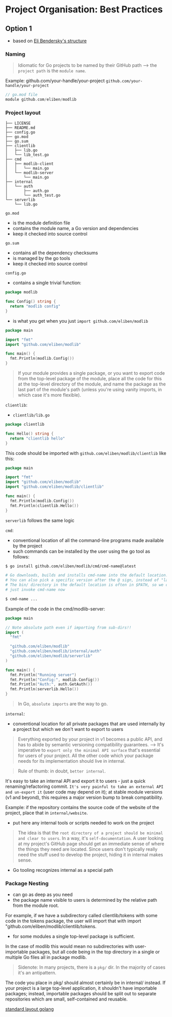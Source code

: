 # Project Organisation: Best Practices

## Option 1

- based on [Eli Bendersky's structure](https://eli.thegreenplace.net/2019/simple-go-project-layout-with-modules/)

### Naming 

> Idiomatic for Go projects to be named by their GitHub path --> the `project path` is the `module name`.

Example: github.com/your-handle/your-project 
`github.com/your-handle/your-project`

```go
// go.mod file
module github.com/eliben/modlib
```
### Project layout

```
├── LICENSE
├── README.md
├── config.go
├── go.mod
├── go.sum
├── clientlib
│   ├── lib.go
│   └── lib_test.go
├── cmd
│   ├── modlib-client
│   │   └── main.go
│   └── modlib-server
│       └── main.go
├── internal
│   └── auth
│       ├── auth.go
│       └── auth_test.go
└── serverlib
    └── lib.go
```

`go.mod` 
- is the module definition file
- contains the module name, a Go version and dependencies
- keep it checked into source control

`go.sum` 
- contains all the dependency checksums
- is managed by the go tools
- keep it checked into source control

`config.go` 
- contains a single trivial function:

```go
package modlib

func Config() string {
  return "modlib config"
}
```
- is what you get when you just `import github.com/eliben/modlib`

```go
package main

import "fmt"
import "github.com/eliben/modlib"

func main() {
  fmt.Println(modlib.Config())
}
```

> If your module provides a single package, or you want to export code from the top-level package of the module, place all the code for this at the top-level directory of the module, and name the package as the last part of the module's path (unless you're using vanity imports, in which case it's more flexible).

`clientlib`:
- `clientlib/lib.go` 

```go
package clientlib

func Hello() string {
  return "clientlib hello"
}
```
This code should be imported with `github.com/eliben/modlib/clientlib` like this:

```go
package main

import "fmt"
import "github.com/eliben/modlib"
import "github.com/eliben/modlib/clientlib"

func main() {
  fmt.Println(modlib.Config())
  fmt.Println(clientlib.Hello())
}
```

`serverlib` follows the same logic

`cmd`:
- conventional location of all the command-line programs made available by the project
- such commands can be installed by the user using the go tool as follows:

```bash
$ go install github.com/eliben/modlib/cmd/cmd-name@latest

# Go downloads, builds and installs cmd-name into the default location.
# You can also pick a specific version after the @ sign, instead of "latest".
# The bin/ directory in the default location is often in $PATH, so we can
# just invoke cmd-name now

$ cmd-name ...
```

Example of the code in the cmd/modlib-server:

```go
package main

// Note absolute path even if importing from sub-dirs!! 
import (
  "fmt"

  "github.com/eliben/modlib"
  "github.com/eliben/modlib/internal/auth"
  "github.com/eliben/modlib/serverlib"
)

func main() {
  fmt.Println("Running server")
  fmt.Println("Config:", modlib.Config())
  fmt.Println("Auth:", auth.GetAuth())
  fmt.Println(serverlib.Hello())
}
```

> In Go, `absolute imports` are the way to go.

`internal`:

- conventional location for all private packages that are used internally by a project but which we don't want to export to users

> Everything exported by your project in v1 becomes a public API, and has to abide by semantic versioning compatibility guarantees. --> It's imperative to `export only the minimal API surface` that's essential for users of your project. All the other code which your package needs for its implementation should live in internal.

> Rule of thumb: in doubt, `better internal`. 

It's easy to take an internal API and export it to users - just a quick renaming/refactoring commit. `It's very painful to take an external API and un-export it` (user code may depend on it); at stable module versions (v1 and beyond), this requires a major version bump to break compatibility.

Example: if the repository contains the source code of the website of the project, place that in `internal/website`.

- put here any internal tools or scripts needed to work on the project

> The idea is that the `root directory of a project should be minimal and clear to users`. In a way, it's `self-documentation`. A user looking at my project's GitHub page should get an immediate sense of where the things they need are located. Since users don't typically really need the stuff used to develop the project, hiding it in internal makes sense.


- Go tooling recognizes internal as a special path

### Package Nesting

- can go as deep as you need
- the package name visible to users is determined by the relative path from the module root. 

For example, if we have a subdirectory called clientlib/tokens with some code in the tokens package, the user will import that with import "github.com/eliben/modlib/clientlib/tokens.

- for some modules a single top-level package is sufficient. 

In the case of modlib this would mean no subdirectories with user-importable packages, but all code being in the top directory in a single or multiple Go files all in package modlib.

> Sidenote: In many projects, there is a `pkg/` dir. In the majority of cases it's an antipattern. 

The code you place in pkg/ should almost certainly be in internal/ instead. If your project is a large top-level application, it shouldn't have importable packages; instead, importable packages should be split out to separate repositories which are small, self-contained and reusable.

[standard layout golang](https://github.com/golang-standards/project-layout)